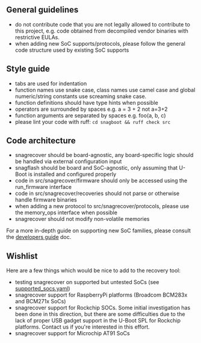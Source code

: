 ## General guidelines

- do not contribute code that you are not legally allowed to contribute to this
  project, e.g. code obtained from decompiled vendor binaries with
  restrictive EULAs.
- when adding new SoC supports/protocols, please follow the general code
  structure used by existing SoC supports

## Style guide

- tabs are used for indentation
- function names use snake case, class names use camel case and global
  numeric/string constants use screaming snake case.
- function definitions should have type hints when possible
- operators are surrounded by spaces e.g. a = 3 + 2 not a=3+2
- function arguments are separated by spaces e.g. foo(a, b, c)
- please lint your code with ruff: `cd snagboot && ruff check src`

## Code architecture

- snagrecover should be board-agnostic, any board-specific logic should be
  handled via external configuration input
- snagflash should be board and SoC-agnostic, only assuming that U-Boot is
  installed and configured properly
- code in src/snagrecover/firmware should only be accessed using the
  run_firmware interface
- code in src/snagrecover/recoveries should not parse or otherwise handle
  firmware binaries
- when adding a new protocol to src/snagrecover/protocols, please use the
  memory_ops interface when possible
- snagrecover should not modify non-volatile memories

For a more in-depth guide on supporting new SoC families, please
consult the [developers guide](../developers/supporting_new_socs.md) doc.

## Wishlist

Here are a few things which would be nice to add to the recovery tool:
- testing snagrecover on supported but untested SoCs (see
  [supported_socs.yaml](https://github.com/bootlin/snagboot/blob/main/src/snagrecover/supported_socs.yaml))
- snagrecover support for RaspberryPi platforms (Broadcom BCM283x and
  BCM271x SoCs)
- snagrecover support for Rockchip SOCs. Some initial investigation
  has been done in this direction, but there are some difficulties due
  to the lack of proper USB gadget support in the U-Boot SPL for
  Rockchip platforms. Contact us if you're interested in this effort.
- snagrecover support for Microchip AT91 SoCs
